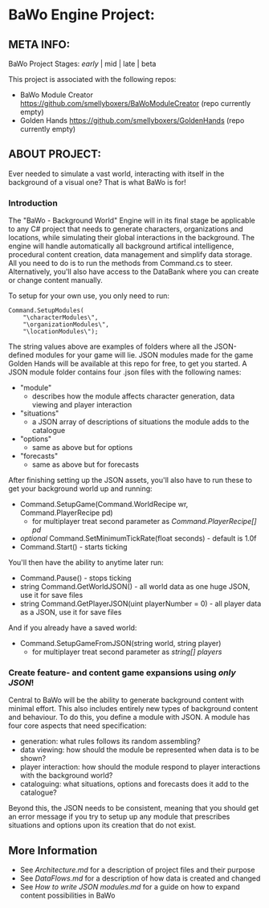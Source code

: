 # BaWo Engine Project:

## META INFO:
BaWo Project Stages: *early* | mid | late | beta

This project is associated with the following repos:
* BaWo Module Creator https://github.com/smellyboxers/BaWoModuleCreator (repo currently empty)
* Golden Hands https://github.com/smellyboxers/GoldenHands (repo currently empty)

##	ABOUT PROJECT:
Ever needed to simulate a vast world, interacting with itself in the
background of a visual one? That is what BaWo is for!

###	Introduction
The "BaWo - Background World" Engine will in its final stage be applicable to any C# project
that needs to generate characters, organizations and locations, while simulating their global 
interactions in the background. The engine will handle automatically all background artifical 
intelligence, procedural content creation, data management and simplify data storage. All you
need to do is to run the methods from Command.cs to steer. Alternatively, you'll also have 
access to the DataBank where you can create or change content manually.

To setup for your own use, you only need to run:

    Command.SetupModules(
		"\characterModules\",
		"\organizationModules\",
		"\locationModules\");

The string values above are examples of folders where all the JSON-defined
modules for your game will lie. JSON modules made for the game Golden Hands
will be available at this repo for free, to get you started. A JSON module
folder contains four .json files with the following names:

* "module"
  * describes how the module affects character generation, data viewing
    and player interaction
* "situations"
  * a JSON array of descriptions of situations the module adds to the catalogue
* "options"
  * same as above but for options
* "forecasts"
  * same as above but for forecasts

After finishing setting up the JSON assets, you'll also have to run these
to get your background world up and running:
* Command.SetupGame(Command.WorldRecipe wr, Command.PlayerRecipe pd)
  * for multiplayer treat second parameter as *Command.PlayerRecipe[] pd*
* *optional* Command.SetMinimumTickRate(float seconds) - default is 1.0f
* Command.Start() - starts ticking

You'll then have the ability to anytime later run:
* Command.Pause() - stops ticking
* string Command.GetWorldJSON() - all world data as one huge JSON, use it for save files
* string Command.GetPlayerJSON(uint playerNumber = 0) - all player data as a JSON, use it for save files

And if you already have a saved world:
* Command.SetupGameFromJSON(string world, string player)
  * for multiplayer treat second parameter as *string[] players*

### Create feature- and content game expansions using *only JSON*!
Central to BaWo will be the ability to generate background content with
minimal effort. This also includes entirely new types of background content
and behaviour. To do this, you define a module with JSON. A module has four
core aspects that need specification:
- generation: what rules follows its random assembling?
- data viewing: how should the module be represented when data is to be shown?
- player interaction: how should the module respond to player interactions with the background world?
- cataloguing: what situations, options and forecasts does it add to the catalogue?

Beyond this, the JSON needs to be consistent, meaning that you should
get an error message if you try to setup up any module that prescribes
situations and options upon its creation that do not exist.

##  More Information
* See *Architecture.md* for a description of project files and their purpose
* See *DataFlows.md* for a description of how data is created and changed
* See *How to write JSON modules.md* for a guide on how to expand content possibilities in BaWo